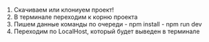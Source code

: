 1. Скачиваем или клониуем проект!
2. В терминале переходим к корню проекта
3. Пишем данные команды по очереди - npm install - npm run dev
4. Переходим по LocalHost, который будет выведен в терминале
